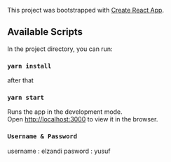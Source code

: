 This project was bootstrapped with [Create React App](https://github.com/facebook/create-react-app).

## Available Scripts

In the project directory, you can run:

### `yarn install`

after that

### `yarn start`

Runs the app in the development mode.<br />
Open [http://localhost:3000](http://localhost:3000) to view it in the browser.

### `Username & Password`

username    : elzandi
pasword     : yusuf